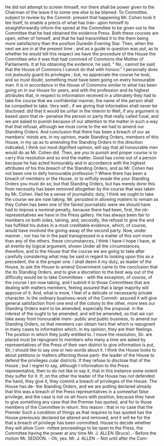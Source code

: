 He did not attempt to screen himself, nor there shall be power given to the Chairman of the leave it to some one else to be blamed. To Committee, subject to review by the Commit- prevent that happening Mr. Cohen took it tee itself, to enable a precis of what has tran- upon himself to straightforwardly inform the spired at the Committee to be given out to the Committee that he had obtained the evidence Press. Both these courses are open, either of himself, and that he had transmitted it to the them being more satisfactory than the position Dunedin Evening Star. Then, when the next we are in at the present time ; and as a guide in question was put, as to whether he would tell this respect we have the procedure of the House the Committee who it was that had connived of Commons-the Mother of Parliaments. It at his obtaining the evidence, he said, " No ; cannot be said that the House of Commons I cannot do that with honour." I personally does not jealously guard its privileges ; but, no appreciate the course he took, and so must doubt, something must have been going on every honourable man. It is in accordance in the House of Commons similar to what has been going on in our House for years, and with the profession and its highest attributes that, in respect to information received in a ultimately they had to take the course that we confidential manner, the name of the person shall be compelled to take. Very well ; if we giving that information shall never be disclosed. did that it would be unfair in the interim to Well, if any argument is based upon that re- penalise the person or party that really called fusal, and we are asked to punish because of our attention to the matter in such a way that that refusal, although we must come to the we had to amend our Standing Orders. And conclusion that there has been a breach of our as members' minds are, in my opinion, made Standing Orders, members of this House, in my up as to amending the Standing Orders in the direction indicated, I think our most dignified opinion, will say that all honourable men would do as Mr. Cohen did. Then, are you to punish and proper course is to carry this resolution and so end the matter. Good has come out of a person because he has acted honourably and in accordance with the highest attributes of his this breach of the Standing Orders, and as Mr. Cohen has not been one to defy honourable profession ? Where there has been a breach of members or the House, or to wilfully evade the your Standing Orders you must do so; but that Standing Orders, but has merely done this from necessity has been removed altogether by the course that was taken by Mr. Cohen. Had he a sense of journalistic duty, I think we ought to take the course we are now taking. Mr. persisted in allowing matters to remain as they Cohen has been one of the fairest journalistic were we should have had to impose a nominal penalty, because there had been, first, the ob- representatives we have in the Press gallery. He has always been fair to members on both sides, taining, and, secondly, the refusal to give the and has fulfilled his duties in a most creditable evidence, which, of course, would have involved the giving-away of the second party. Now, under manner ; nor has he in the past transgressed in a matter of this sort more than any of the others. these circumstances, I think I have-I hope I have, at all events-by logical argument, shown Under all the circumstances, therefore, and to the House that the course we are going to take after carefully considering what may be said in regard to looking upon this as a precedent, the is the proper one. I shall deem it my duty, as leader of the House, to ask the House to amend Government came to the conclusion that the its Standing Orders, and to give a discretion to the best way out of the difficulty would be to take Committees - with the exception, of course, of the course I am now taking, and I submit it to those Committees that are dealing with matters members, feeling assured that a large majority will approve of it. And, what is more, I feel of a delicate or necessarily private character. In the ordinary business-work of the Commit- assured it will give general satisfaction from one end of the colony to the other, more tees our Standing Orders want to be amended, especially the proposal. in the interest of the ought to be amended, and will be amended, so that we can take away from honourable mem- public and public business, to amend our Standing Orders, so that members can obtain hers that which is repugnant in many cases to information which, in my opinion, they are their feelings. The position in which they justly entitled to. I move the resolution, Sir. are placed must be repugnant to members who many a time are asked by representatives of the Press of their own district to give information is put, Sir, I should like to say one or two words about it. I think the House looks to about petitions or matters affecting those parti- the leader of the House to defend the privileges cular districts. If they refuse to disclose that of the House ; but I regret to say, although I information to the Press representative, then to do not like to say it, that in this instance some extent they suffer for it. If; on the other the leader of the House has not defended the hand, they give it, they commit a breach of privileges of the House. The House has de- the Standing Orders, and we are putting declared already that this was a breach of the Press representatives in a somewhat false privilege, and the case is not on all-fours with position, because they have to give something any case that the Premier has quoted, and for to those members of the Committee in return. this reason : that in no case that the Premier Such a condition of things as that requires to has quoted has the House previously declared be altered and removed, and it will be for the that a breach of privilege has been committed. House to decide whether they will allow Com- mittee proceedings to be open to the Press, the Committee having the power at any time Mr. J. ALLEN (Bruce) .- Before the motion Mr. SEDDON. - Oh, yes. Mr. J. ALLEN .- Not until after the Com- 